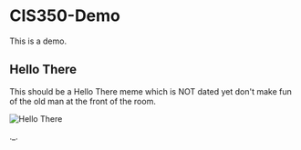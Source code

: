 # CIS350-Demo
This is a demo.

## Hello There

This should be a Hello There meme which is NOT dated yet don't make fun of the old man at the front of the room.

![Hello There](https://i.kym-cdn.com/entries/icons/original/000/029/079/hellothere.jpg)

._.
